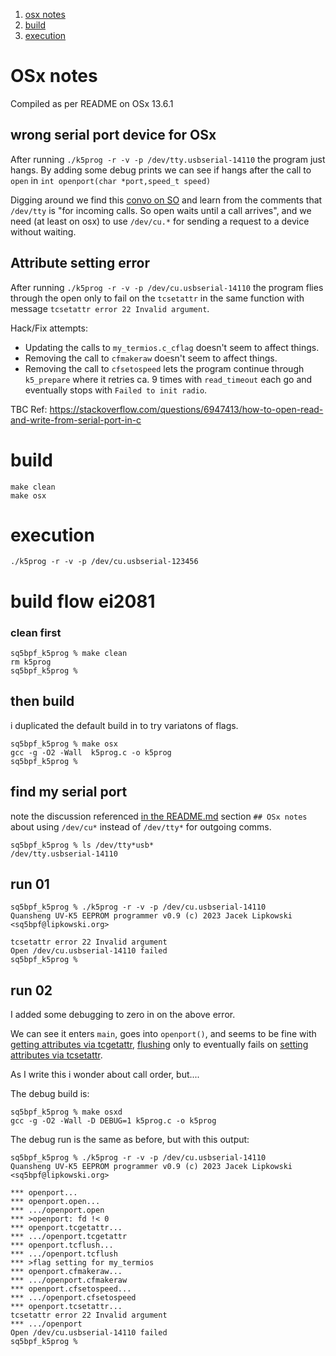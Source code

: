 
1. [osx notes](#osx-notes)
1. [build](#build)
1. [execution](#execution)

# OSx notes
Compiled as per README on OSx 13.6.1

## wrong serial port device for OSx
After running `./k5prog -r -v -p /dev/tty.usbserial-14110` the program just hangs. 
By adding some debug prints we can see if hangs after the call to `open` in `int openport(char *port,speed_t speed)`

Digging around we find this [ convo on SO](https://stackoverflow.com/questions/66465448/opening-usb-device-for-communication-in-c)  and learn from the comments that  `/dev/tty` is "for incoming calls. So open waits until a call arrives", and we need (at least on osx) to use `/dev/cu.*` for sending a request to a device without waiting.

## Attribute setting error
After running `./k5prog -r -v -p /dev/cu.usbserial-14110` the program flies through the open only to fail on the `tcsetattr` in the same function with message `tcsetattr error 22 Invalid argument`.

Hack/Fix attempts:
- Updating the calls to `my_termios.c_cflag` doesn't seem to affect things.
- Removing the call to `cfmakeraw`  doesn't seem to affect things.
- Removing the call to `cfsetospeed` lets the program continue through `k5_prepare` where it retries ca. 9 times with `read_timeout` each go and eventually stops with `Failed to init radio`.

TBC Ref: https://stackoverflow.com/questions/6947413/how-to-open-read-and-write-from-serial-port-in-c



# build
```console
make clean
make osx
```

# execution
```console
./k5prog -r -v -p /dev/cu.usbserial-123456
```

# build flow ei2081
### clean first
```console
sq5bpf_k5prog % make clean
rm k5prog
sq5bpf_k5prog %
```

## then build
i duplicated the default build in to try variatons of flags. 
```console
sq5bpf_k5prog % make osx
gcc -g -O2 -Wall  k5prog.c -o k5prog
sq5bpf_k5prog % 
```

## find my serial port
note the discussion referenced [in the README.md](./README.md) section `## OSx notes` about using `/dev/cu*` instead of `/dev/tty*` for outgoing comms.
```console
sq5bpf_k5prog % ls /dev/tty*usb*                          
/dev/tty.usbserial-14110
```

## run 01
```
sq5bpf_k5prog % ./k5prog -r -v -p /dev/cu.usbserial-14110
Quansheng UV-K5 EEPROM programmer v0.9 (c) 2023 Jacek Lipkowski <sq5bpf@lipkowski.org>

tcsetattr error 22 Invalid argument
Open /dev/cu.usbserial-14110 failed
sq5bpf_k5prog % 
```

## run 02
I added some debugging to zero in on the above error.

We can see it enters `main`, goes into `openport()`, and seems to be fine with [getting attributes via tcgetattr](https://pubs.opengroup.org/onlinepubs/007904975/functions/tcgetattr.html), [flushing](https://pubs.opengroup.org/onlinepubs/007904975/functions/tcflush.html)
only to eventually fails on [setting attributes via tcsetattr](https://pubs.opengroup.org/onlinepubs/007904975/functions/tcsetattr.html).

As I write this i wonder about call order, but....

The debug build is:
```console
sq5bpf_k5prog % make osxd
gcc -g -O2 -Wall -D DEBUG=1 k5prog.c -o k5prog
```

The debug run is the same as before, but with this output:
```console
sq5bpf_k5prog % ./k5prog -r -v -p /dev/cu.usbserial-14110
Quansheng UV-K5 EEPROM programmer v0.9 (c) 2023 Jacek Lipkowski <sq5bpf@lipkowski.org>

*** openport...
*** openport.open...
*** .../openport.open
*** >openport: fd !< 0
*** openport.tcgetattr...
*** .../openport.tcgetattr
*** openport.tcflush...
*** .../openport.tcflush
*** >flag setting for my_termios
*** openport.cfmakeraw...
*** .../openport.cfmakeraw
*** openport.cfsetospeed...
*** .../openport.cfsetospeed
*** openport.tcsetattr...
tcsetattr error 22 Invalid argument
*** .../openport
Open /dev/cu.usbserial-14110 failed
sq5bpf_k5prog % 
```
